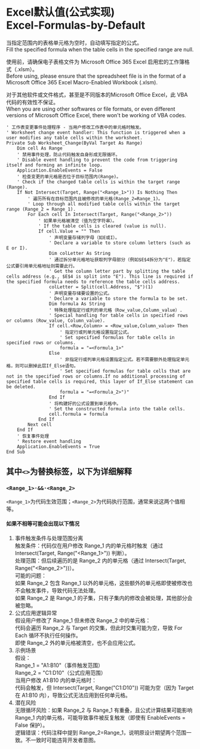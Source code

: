 # Excel默认值(公式实现)<br>Excel-Formulas-by-Default

当指定范围内的表格单元格为空时，自动填写指定的公式。  
Fill the specified formula when the table cells in the specified range are null.

使用前，请确保电子表格文件为 Microsoft Office 365 Excel 启用宏的工作簿格式（.xlsm）。  
Before using, please ensure that the spreadsheet file is in the format of a Microsoft Office 365 Excel Macro-Enabled Workbook (.xlsm).

对于其他软件或文件格式，甚至是不同版本的Microsoft Office Excel，此 VBA 代码的有效性不保证。  
When you are using other softwares or file formats, or even different versions of Microsoft Office Excel, there won't be working of VBA codes.

```
' 工作表变更事件处理程序 - 当用户修改工作表中的单元格时触发。
' Worksheet change event handler: This function is triggered when a user modifies any table cells within the worksheet.
Private Sub Worksheet_Change(ByVal Target As Range)
    Dim cell As Range
    ' 禁用事件处理，防止代码触发自身形成无限循环。
    ' Disable event handling to prevent the code from triggering itself and forming an infinite loop.
    Application.EnableEvents = False
    ' 检查变更的单元格是否位于目标范围内(Range)。
    ' Check if the changed table cells is within the target range (Range).
    If Not Intersect(Target, Range("<Range_1>")) Is Nothing Then
        ' 遍历所有在目标范围内且被修改的单元格(Range_2=Range_1)。
        ' Loop through all modified table cells within the target range (Range_2 = Range_1).
        For Each cell In Intersect(Target, Range("<Range_2>"))
            ' 如果单元格被清空（值为空字符串）。
            ' If the table cells is cleared (value is null).
            If cell.Value = "" Then
                ' 声明变量存储列字母（如E或I）。
                ' Declare a variable to store column letters (such as E or I).
                Dim colLetter As String
                ' 通过拆分单元格地址获取列字母部分（例如$E$4拆分为"E"），若指定公式要引用单元格地址则需要此行。
                ' Get the column letter part by splitting the table cells address (e.g., $E$4 is split into "E"). This line is required if the specified formula needs to reference the table cells address.
                colLetter = Split(cell.Address, "$")(1)
                ' 声明变量存储要设置的公式。
                ' Declare a variable to store the formula to be set.
                Dim formula As String
                ' 特殊处理指定行或列的单元格（Row_value,Column_value）.
                ' Special handling for table cells in specified rows or columns (Row_value, Column_value).
                If cell.<Row,Column> = <Row_value,Column_value> Then
                    ' 指定行或列单元格设置指定公式。
                    ' Set specified formulas for table cells in specified rows or columns.
                    formula = "=<Formula_1>"
                Else
                    ' 非指定行或列单元格设置指定公式。若不需要额外处理指定单元格，则可以删掉此层If_Else语句。
                    ' Set specified formulas for table cells that are not in the specified rows or columns.If no additional processing of specified table cells is required, this layer of If_Else statement can be deleted.
                    formula = "=<Formula_2>")"
                End If
                ' 将构建好的公式设置到单元格中。
                ' Set the constructed formula into the table cells.
                cell.formula = formula
            End If
        Next cell
    End If
    ' 恢复事件处理
    ' Restore event handling
    Application.EnableEvents = True
End Sub
``` 

## 其中`<>`为替换标签，以下为详细解释  
### `<Range_1>·&&·<Range_2>`
`<Range_1>`为代码生效范围；`<Range_2>`为代码执行范围，通常来说这两个值相等。

#### 如果不相等可能会出现以下情况
1. 事件触发条件与处理范围分离  
触发条件：代码仅在用户修改 Range_1 内的单元格时触发（通过 Intersect(Target, Range("<Range_1>")) 判断）。  
处理范围：但后续遍历的是 Range_2 内的单元格（通过 Intersect(Target, Range("<Range_2>"))）。  
可能的问题：  
如果 Range_2 包含 Range_1 以外的单元格，这些额外的单元格即使被修改也不会触发事件，导致代码无法处理。  
如果 Range_2 是 Range_1 的子集，只有子集内的修改会被处理，其他部分会被忽略。  
2. 公式应用逻辑异常  
假设用户修改了 Range_1 但未修改 Range_2 中的单元格：  
代码会遍历 Range_2 与 Target 的交集，但此时交集可能为空，导致 For Each 循环不执行任何操作。  
即使 Range_2 外的单元格被清空，也不会应用公式。  
3. 示例场景  
假设：  
Range_1 = "A1:B10"（事件触发范围）  
Range_2 = "C1:D10"（公式应用范围）  
当用户修改 A1:B10 内的单元格时：  
代码会触发，但 Intersect(Target, Range("C1:D10")) 可能为空（因为 Target 在 A1:B10 内），导致公式无法应用到任何单元格。  
4. 潜在风险  
无限循环风险：如果 Range_2 与 Range_1 有重叠，且公式计算结果可能影响 Range_1 内的单元格，可能导致事件被反复触发（即使有 EnableEvents = False 保护）。  
逻辑错误：代码注释中提到 Range_2=Range_1，说明原设计期望两个范围一致。不一致时可能违背开发者意图。  
